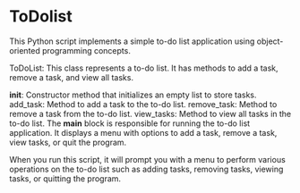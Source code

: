 # ToDolist
This Python script implements a simple to-do list application using object-oriented programming concepts.

ToDoList: This class represents a to-do list. It has methods to add a task, remove a task, and view all tasks.

__init__: Constructor method that initializes an empty list to store tasks.
add_task: Method to add a task to the to-do list.
remove_task: Method to remove a task from the to-do list.
view_tasks: Method to view all tasks in the to-do list.
The __main__ block is responsible for running the to-do list application. It displays a menu with options to add a task, remove a task, view tasks, or quit the program.

When you run this script, it will prompt you with a menu to perform various operations on the to-do list such as adding tasks, removing tasks, viewing tasks, or quitting the program.
